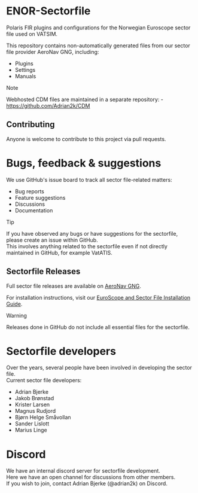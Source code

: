 # ENOR-Sectorfile
Polaris FIR plugins and configurations for the Norwegian Euroscope sector file used on VATSIM.

This repository contains non-automatically generated files from our sector file provider AeroNav GNG, including:
- Plugins
- Settings
- Manuals

> [!NOTE]
> Webhosted CDM files are maintained in a separate repository: - https://github.com/Adrian2k/CDM

## Contributing
Anyone is welcome to contribute to this project via pull requests.

# Bugs, feedback & suggestions
We use GitHub's issue board to track all sector file-related matters:
- Bug reports
- Feature suggestions
- Discussions
- Documentation

> [!TIP]
>If you have observed any bugs or have suggestions for the sectorfile, please create an issue within GitHub.\
>This involves anything related to the sectorfile even if not directly maintained in GitHub, for example VatATIS.

## Sectorfile Releases
Full sector file releases are available on [AeroNav GNG](https://files.aero-nav.com/ENOR).

For installation instructions, visit our [EuroScope and Sector File Installation Guide](https://wiki.vatsim-scandinavia.org/books/software/page/euroscope-and-sector-file-installation).

> [!WARNING]
> Releases done in GitHub do not include all essential files for the sectorfile.

# Sectorfile developers
Over the years, several people have been involved in developing the sector file.\
Current sector file developers:
- Adrian Bjerke
- Jakob Brønstad
- Krister Larsen
- Magnus Rudjord
- Bjørn Helge Småvollan
- Sander Lislott
- Marius Linge

# Discord
We have an internal discord server for sectorfile development.\
Here we have an open channel for discussions from other members.\
If you wish to join, contact Adrian Bjerke (@adrian2k) on Discord.
